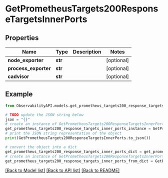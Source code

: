 # GetPrometheusTargets200ResponseTargetsInnerPorts


## Properties

Name | Type | Description | Notes
------------ | ------------- | ------------- | -------------
**node_exporter** | **str** |  | [optional] 
**process_exporter** | **str** |  | [optional] 
**cadvisor** | **str** |  | [optional] 

## Example

```python
from ObservabilityAPI.models.get_prometheus_targets200_response_targets_inner_ports import GetPrometheusTargets200ResponseTargetsInnerPorts

# TODO update the JSON string below
json = "{}"
# create an instance of GetPrometheusTargets200ResponseTargetsInnerPorts from a JSON string
get_prometheus_targets200_response_targets_inner_ports_instance = GetPrometheusTargets200ResponseTargetsInnerPorts.from_json(json)
# print the JSON string representation of the object
print(GetPrometheusTargets200ResponseTargetsInnerPorts.to_json())

# convert the object into a dict
get_prometheus_targets200_response_targets_inner_ports_dict = get_prometheus_targets200_response_targets_inner_ports_instance.to_dict()
# create an instance of GetPrometheusTargets200ResponseTargetsInnerPorts from a dict
get_prometheus_targets200_response_targets_inner_ports_from_dict = GetPrometheusTargets200ResponseTargetsInnerPorts.from_dict(get_prometheus_targets200_response_targets_inner_ports_dict)
```
[[Back to Model list]](../README.md#documentation-for-models) [[Back to API list]](../README.md#documentation-for-api-endpoints) [[Back to README]](../README.md)


